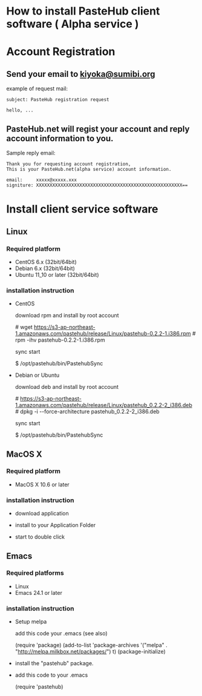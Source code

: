 How to install PasteHub client software ( Alpha service )
=======================

# Account Registration

## Send your email to kiyoka@sumibi.org

  example of request mail:

    subject: PasteHub registration request

    hello, ...


## PasteHub.net will regist your account and reply account information to you.

   Sample reply email:

    Thank you for requesting account registration,
    This is your PasteHub.net(alpha service) account information.

    email:     xxxxx@xxxxx.xxx
    signiture: XXXXXXXXXXXXXXXXXXXXXXXXXXXXXXXXXXXXXXXXXXXXXXXXXXXXXX==


# Install client service software

## Linux

### Required platform

- CentOS 6.x   (32bit/64bit)
- Debian 6.x   (32bit/64bit)
- Ubuntu 11_10 or later (32bit/64bit)

### installation instruction

- CentOS

   download rpm and install by root account

    \# wget https://s3-ap-northeast-1.amazonaws.com/pastehub/release/Linux/pastehub-0.2.2-1.i386.rpm
    \# rpm -ihv pastehub-0.2.2-1.i386.rpm

   sync start
   
    $ /opt/pastehub/bin/PastehubSync


- Debian or Ubuntu

   download deb and install by root account

    \# https://s3-ap-northeast-1.amazonaws.com/pastehub/release/Linux/pastehub_0.2.2-2_i386.deb
    \# dpkg -i --force-architecture pastehub_0.2.2-2_i386.deb

   sync start
   
    $ /opt/pastehub/bin/PastehubSync


## MacOS X

### Required platform

- MacOS X 10.6 or later

### installation instruction

- download application

- install to your Application Folder

- start to double click


## Emacs

### Required platforms

- Linux
- Emacs 24.1 or later

### installation instruction

- Setup melpa

  add this code your .emacs (see also)


    \(require 'package)
    \(add-to-list 'package-archives
                '("melpa" . "http://melpa.milkbox.net/packages/") t)
    \(package-initialize)


- install the "pastehub" package.

- add this code to your .emacs

    \(require 'pastehub)
